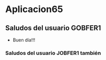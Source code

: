 # Aplicacion65
## Saludos del usuario GOBFER1
- Buen día!!!
### Saludos del usuario JOBFER1 también
